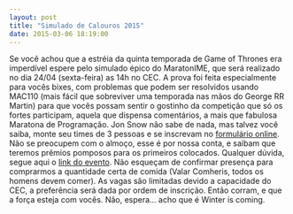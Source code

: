```yaml
---
layout: post
title: "Simulado de Calouros 2015"
date: 2015-03-06 18:19:00
---
```


Se você achou que a estréia da quinta temporada de Game of Thrones era imperdível espere pelo simulado épico do MaratonIME, que será realizado no dia 24/04 (sexta-feira) as 14h no CEC. A prova foi feita especialmente para vocês bixes, com problemas que podem ser resolvidos usando MAC110 (mais fácil que sobreviver uma temporada nas mãos do George RR Martin) para que vocês possam sentir o gostinho da competição que só os fortes participam, aquela que dispensa comentários, a mais que fabulosa Maratona de Programação. Jon Snow não sabe de nada, mas talvez você saiba, monte seu times de 3 pessoas e se inscrevam no [formulário online](https://docs.google.com/forms/d/1ZO5-sHRgWdurx_BPN-45knWhV6W2R69s8sD3JGHZJF0/viewform?c=0&w=1).
Não se preocupem com o almoço, esse é por nossa conta, e saibam que teremos prêmios pomposos para os primeiros colocados. Qualquer dúvida, segue aqui o [link do evento](https://www.facebook.com/events/1573774266207067/). Não esqueçam de confirmar presença para comprarmos a quantidade certa de comida (Valar Comheris, todos os homens devem comer). 
As vagas são limitadas devido a capacidade do CEC, a preferência será dada por ordem de inscrição. Então corram, e que a força esteja com vocês. Não, espera… acho que é Winter is coming.
